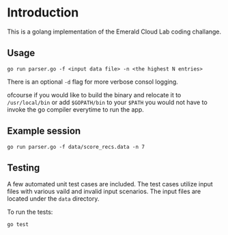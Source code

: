 # Introduction

This is a golang implementation of the Emerald Cloud Lab coding challange. 

## Usage

``` 
go run parser.go -f <input data file> -n <the highest N entries>
```

There is an optional `-d` flag for more verbose consol logging.

ofcourse if you would like to build the binary and relocate it to `/usr/local/bin` or add `$GOPATH/bin` to your `$PATH` you would not have to invoke the go compiler everytime to run the app.

## Example session

```
go run parser.go -f data/score_recs.data -n 7
```

## Testing

A few automated unit test cases are included. The test cases utilize input files with various vaild and invalid input scenarios. The input files are located under the `data` directory.

To run the tests:

```
go test
``` 